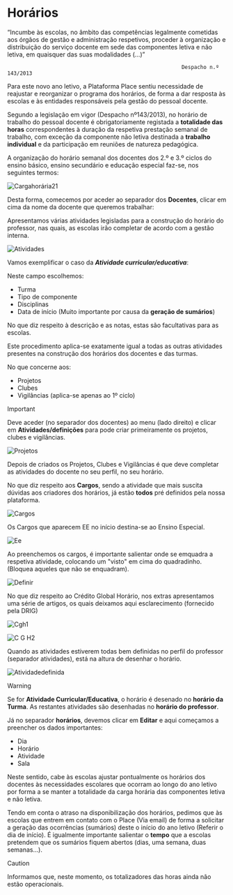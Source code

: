 ﻿# Horários

“Incumbe às escolas, no âmbito das competências legalmente cometidas aos órgãos de gestão e administração respetivos, proceder à organização e distribuição do serviço docente em sede das componentes letiva e não letiva, em quaisquer das suas modalidades (…)”

                                                            Despacho n.º 143/2013

Para este novo ano letivo, a Plataforma Place sentiu necessidade de reajustar e reorganizar o programa dos horários, de forma a dar resposta às escolas e às entidades responsáveis pela gestão do pessoal docente. 


Segundo a legislação em vigor (Despacho nº143/2013), no horário de trabalho do pessoal docente é  obrigatoriamente registada a **totalidade das horas** correspondentes à duração da respetiva prestação semanal de trabalho, com exceção da componente não letiva destinada a **trabalho individual** e da participação em reuniões de natureza pedagógica.

A organização do horário semanal dos docentes dos 2.º e 3.º ciclos do ensino básico, ensino secundário e educação especial faz-se, nos seguintes termos:


![Cargahorária21](../../images/Place21/Alunos/cargahorária21.PNG)

Desta forma, comecemos por aceder ao separador dos **Docentes**, clicar em cima da nome da docente que queremos trabalhar: 

Apresentamos várias atividades legisladas para a construção do horário do professor, nas quais, as escolas irão completar de acordo com a gestão interna. 


![Atividades](../../images/Place21/Alunos/atividades.PNG)

Vamos exemplificar o caso da ***Atividade curricular/educativa***:

Neste campo escolhemos:
- Turma
- Tipo de componente 
- Disciplinas
- Data de início (Muito importante por causa da **geração de sumários**)

No que diz respeito à descrição e as notas, estas são facultativas para as escolas. 

Este procedimento aplica-se exatamente igual a todas as outras atividades presentes na construção dos horários dos docentes e das turmas. 

No que concerne aos: 

- Projetos
- Clubes
- Vigilâncias (aplica-se apenas ao 1º ciclo)

> [!IMPORTANT]  
> Deve aceder (no separador dos docentes) ao menu (lado direito) e clicar em **Atividades/definições** para pode criar primeiramente os projetos, clubes e vigilâncias. 


![Projetos](../../images/Place21/Alunos/Projetos.PNG)

Depois de criados os Projetos, Clubes e Vigilâncias é que deve completar as atividades do docente no seu perfil, no seu horário.

No que diz respeito aos **Cargos**, sendo a atividade que mais suscita dúvidas aos criadores dos horários, já estão **todos** pré definidos pela nossa plataforma.  

![Cargos](../../images/Place21/Alunos/cargos.PNG)

Os Cargos que aparecem EE no início destina-se ao Ensino Especial.

![Ee](../../images/Place21/Alunos/ee.PNG)


Ao preenchemos os cargos, é importante salientar onde se emquadra a respetiva atividade, colocando um "visto" em cima do quadradinho. (Bloquea aqueles que não se enquadram).


![Definir](../../images/Place21/Alunos/definir.PNG)

No que diz respeito ao Crédito Global Horário, nos extras apresentamos uma série de artigos, os quais deixamos aqui esclarecimento (fornecido pela DRIG)

![Cgh1](../../images/Place21/Alunos/cgh1.PNG)

![C G H2](../../images/Place21/Alunos/CGH2.PNG)


Quando as atividades estiverem todas bem definidas no perfil do professor (separador atividades), está na altura de desenhar o horário.

![Atividadedefinida](../../images/Place21/Alunos/atividadedefinida.PNG)

> [!WARNING]  
> Se for **Atividade Curricular/Educativa**, o horário é desenado no **horário da Turma**. As restantes atividades são desenhadas no **horário do professor**.

Já no separador **horários**, devemos clicar em **Editar** e aqui começamos a preencher os dados importantes: 
- Dia
- Horário
- Atividade 
- Sala

Neste sentido, cabe às escolas ajustar pontualmente os horários dos docentes às necessidades escolares que ocorram ao longo do ano letivo por forma a se manter a totalidade da carga horária das componentes letiva e não letiva.

Tendo em conta o atraso na disponibilização dos horários, pedimos que às escolas que entrem em contato com o Place (Via email) de forma a solicitar a geração das ocorrências (sumários) deste o início do ano letivo (Referir o dia de início). É igualmente importante salientar o **tempo** que a escolas pretendem que os sumários fiquem abertos (dias, uma semana, duas semanas...).


> [!CAUTION]  
> Informamos que, neste momento, os totalizadores das horas ainda não estão operacionais. 


